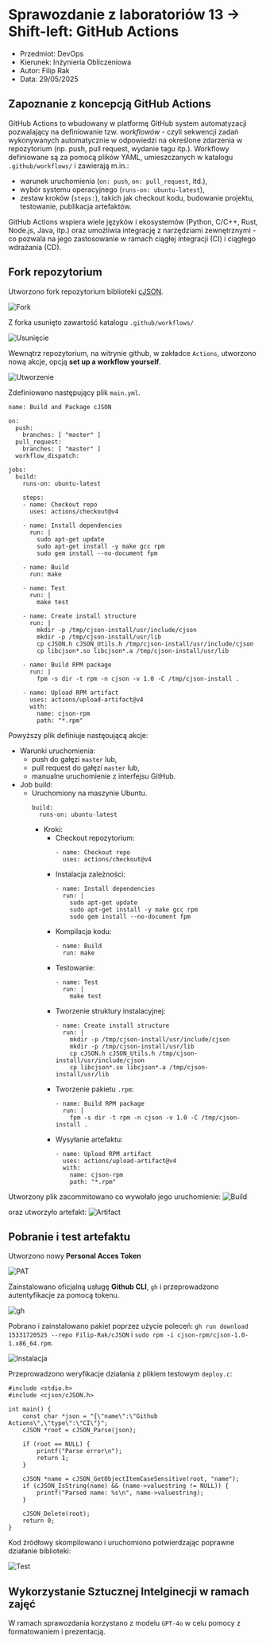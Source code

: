 # Sprawozdanie z laboratoriów 13 -> Shift-left: GitHub Actions
- Przedmiot: DevOps
- Kierunek: Inżynieria Obliczeniowa
- Autor: Filip Rak
- Data: 29/05/2025

## Zapoznanie z koncepcją GitHub Actions
GitHub Actions to wbudowany w platformę GitHub system automatyzacji pozwalający na definiowanie tzw. *workflowów* - czyli sekwencji zadań wykonywanych automatycznie w odpowiedzi na określone zdarzenia w repozytorium (np. push, pull request, wydanie tagu itp.).
Workflowy definiowane są za pomocą plików YAML, umieszczanych w katalogu `.github/workflows/` i zawierają m.in.:
- warunek uruchomienia (`on: push`, `on: pull_request`, itd.),
- wybór systemu operacyjnego (`runs-on: ubuntu-latest`),
- zestaw kroków (`steps:`), takich jak checkout kodu, budowanie projektu, testowanie, publikacja artefaktów.

GitHub Actions wspiera wiele języków i ekosystemów (Python, C/C++, Rust, Node.js, Java, itp.) oraz umożliwia integrację z narzędziami zewnętrznymi - co pozwala na jego zastosowanie w ramach ciągłej integracji (CI) i ciągłego wdrażania (CD).

## Fork repozytorium
Utworzono fork repozytorium biblioteki [cJSON](https://github.com/DaveGamble/cJSON).

![Fork](media/m1_fork.png)

Z forka usunięto zawartość katalogu `.github/workflows/`

![Usunięcie](media/m2_rm.png)

Wewnątrz repozytorium, na witrynie github, w zakładce `Actions`, utworzono nową akcje, opcją **set up a workflow yourself**.

![Utworzenie](media/m3_create.png)

Zdefiniowano następujący plik `main.yml`.
```
name: Build and Package cJSON

on:
  push:
    branches: [ "master" ]
  pull_request:
    branches: [ "master" ]
  workflow_dispatch:

jobs:
  build:
    runs-on: ubuntu-latest

    steps:
    - name: Checkout repo
      uses: actions/checkout@v4

    - name: Install dependencies
      run: |
        sudo apt-get update
        sudo apt-get install -y make gcc rpm
        sudo gem install --no-document fpm

    - name: Build
      run: make

    - name: Test
      run: |
        make test

    - name: Create install structure
      run: |
        mkdir -p /tmp/cjson-install/usr/include/cjson
        mkdir -p /tmp/cjson-install/usr/lib
        cp cJSON.h cJSON_Utils.h /tmp/cjson-install/usr/include/cjson
        cp libcjson*.so libcjson*.a /tmp/cjson-install/usr/lib

    - name: Build RPM package
      run: |
        fpm -s dir -t rpm -n cjson -v 1.0 -C /tmp/cjson-install .

    - name: Upload RPM artifact
      uses: actions/upload-artifact@v4
      with:
        name: cjson-rpm
        path: "*.rpm"
```

Powyższy plik definiuje nastęoującą akcje:
- Warunki uruchomienia:
  - push do gałęzi `master` lub,
  - pull request do gałęzi `master` lub,
  - manualne uruchomienie z interfejsu GitHub.
- Job build:
    - Uruchomiony na maszynie Ubuntu.
      ```
      build:
        runs-on: ubuntu-latest
      ```
      - Kroki:
        - Checkout repozytorium:
          ```
          - name: Checkout repo
            uses: actions/checkout@v4
          ```
        - Instalacja zależności:
          ```
          - name: Install dependencies
            run: |
              sudo apt-get update
              sudo apt-get install -y make gcc rpm
              sudo gem install --no-document fpm
          ```
        - Kompilacja kodu:
          ```
          - name: Build
            run: make
          ```
        - Testowanie:
          ```
          - name: Test
            run: |
              make test
          ```
        - Tworzenie struktury instalacyjnej:
          ```
          - name: Create install structure
            run: |
              mkdir -p /tmp/cjson-install/usr/include/cjson
              mkdir -p /tmp/cjson-install/usr/lib
              cp cJSON.h cJSON_Utils.h /tmp/cjson-install/usr/include/cjson
              cp libcjson*.so libcjson*.a /tmp/cjson-install/usr/lib
          ``` 
        - Tworzenie pakietu `.rpm`:
          ```
          - name: Build RPM package
            run: |
              fpm -s dir -t rpm -n cjson -v 1.0 -C /tmp/cjson-install .
          ```
        - Wysyłanie artefaktu:
          ```
          - name: Upload RPM artifact
            uses: actions/upload-artifact@v4
            with:
              name: cjson-rpm
              path: "*.rpm"
          ```

Utworzony plik zacommitowano co wywołało jego uruchomienie:
![Build](media/m4_build.png)

oraz utworzyło artefakt:
![Artifact](media/m5_artifact.png)

## Pobranie i test artefaktu
Utworzono nowy **Personal Acces Token**

![PAT](media/m6_pat.png)

Zainstalowano oficjalną usługę **Github CLI**, `gh` i przeprowadzono autentyfikacje za pomocą tokenu.

![gh](media/m7_gh.png)

Pobrano i zainstalowano pakiet poprzez użycie poleceń: `gh run download 15331720525 --repo Filip-Rak/cJSON` i `sudo rpm -i cjson-rpm/cjson-1.0-1.x86_64.rpm`.

![Instalacja](media/m8_inst.png)

Przeprowadzono weryfikacje działania z plikiem testowym `deploy.c`:
```
#include <stdio.h>
#include <cjson/cJSON.h>

int main() {
    const char *json = "{\"name\":\"Github Actions\",\"type\":\"CI\"}";
    cJSON *root = cJSON_Parse(json);

    if (root == NULL) {
        printf("Parse error\n");
        return 1;
    }

    cJSON *name = cJSON_GetObjectItemCaseSensitive(root, "name");
    if (cJSON_IsString(name) && (name->valuestring != NULL)) {
        printf("Parsed name: %s\n", name->valuestring);
    }

    cJSON_Delete(root);
    return 0;
}
```

Kod źródłowy skompilowano i uruchomiono potwierdzając poprawne działanie biblioteki:

![Test](media/m9_test.png)

## Wykorzystanie Sztucznej Intelginecji w ramach zajęć
W ramach sprawozdania korzystano z modelu `GPT-4o` w celu pomocy z formatowaniem i prezentacją.
